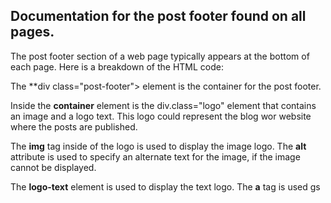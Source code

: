 ## Documentation for the post footer found on all pages.

The post footer section of a web page typically appears at the bottom of each page.
Here is a breakdown of the HTML code:

The **div class="post-footer"> element is the container for the post footer.

Inside the **container** element is the div.class="logo" element that contains 
an image and a logo text. This logo could represent the blog wor website where
the posts are published.

The **img** tag inside of the logo is used to display the image logo. The **alt**
attribute is used to specify an alternate text for the image, if the image cannot
be displayed.

The **logo-text** element is used to display the text logo. The **a** tag is used
gs
